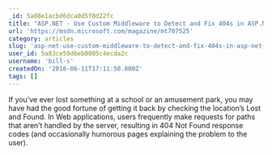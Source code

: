 ```yaml
---
_id: 5a88e1acbd6dca0d5f0d22fc
title: "ASP.NET - Use Custom Middleware to Detect and Fix 404s in ASP.NET Core Apps"
url: 'https://msdn.microsoft.com/magazine/mt707525'
category: articles
slug: 'asp-net-use-custom-middleware-to-detect-and-fix-404s-in-asp-net-core-apps'
user_id: 5a83ce59d6eb0005c4ecda2c
username: 'bill-s'
createdOn: '2016-06-11T17:11:50.000Z'
tags: []
---
```


If you’ve ever lost something at a school or an amusement park, you may have had the good fortune of getting it back by checking the location’s Lost and Found. In Web applications, users frequently make requests for paths that aren’t handled by the server, resulting in 404 Not Found response codes (and occasionally humorous pages explaining the problem to the user).
